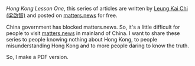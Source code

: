 *Hong Kong Lesson One*, this series of articles are written by [Leung Kai Chi (梁啟智)](https://zh.wikipedia.org/zh-hant/%E6%A2%81%E5%95%9F%E6%99%BA) and posted on [matters.news](https://matters.news/@leungkaichihk/%E9%A6%99%E6%B8%AF%E7%AC%AC%E4%B8%80%E8%AA%B2-%E7%B0%A1%E4%BB%8B%E5%8F%8A%E7%9B%AE%E9%8C%84-zdpuB2J818r8yUSDeZ4vDARrnQ4ut3S2UYjALXHJ16jp25w4P) for free.

China government has blocked matters.news. So, it's a little difficult for people to visit [matters.news](https://matters.news/) in mainland of China. I want to share these series to people knowing nothing about Hong Kong, to people misunderstanding Hong Kong and to more people daring to know the truth.

So, I make a PDF version.
